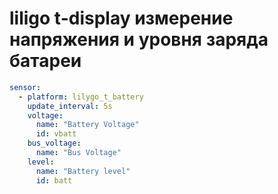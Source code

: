 # liligo t-display измерение напряжения и уровня заряда батареи

```yaml
sensor:
  - platform: lilygo_t_battery
    update_interval: 5s
    voltage:
      name: "Battery Voltage"
      id: vbatt
    bus_voltage:
      name: "Bus Voltage"
    level:
      name: "Battery level"
      id: batt
```
